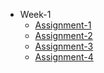 - Week-1
  - [Assignment-1](https://liang417.github.io/remote-assignments/Week-1/Assignment-1/)
  - [Assignment-2](https://liang417.github.io/remote-assignments/Week-1/Assignment-2/)
  - [Assignment-3](https://github.com/Liang417/remote-assignments/tree/master/Week-1/Assignment-3/)
  - [Assignment-4](https://liang417.github.io/remote-assignments/Week-1/Assignment-4/)
